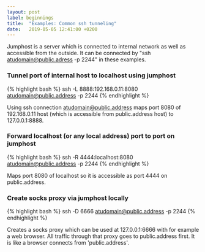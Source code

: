 ```yaml
---
layout: post
label: beginnings
title:  "Examples: Common ssh tunneling"
date:   2019-05-05 12:41:00 +0200
---
```


Jumphost is a server which is connected to internal network as well as accessible from the outside. It can be connected by "ssh atudomain@public.adress -p 2244" in these examples.

### Tunnel port of internal host to localhost using jumphost

{% highlight bash %}
ssh -L 8888:192.168.0.11:8080 atudomain@public.address -p 2244
{% endhighlight %}

Using ssh connection atudomain@public.address maps port 8080 of 192.168.0.11 host (which is accessible from public.address host) to 127.0.0.1:8888.

### Forward localhost (or any local address) port to port on jumphost

{% highlight bash %}
ssh -R 4444:localhost:8080 atudomain@public.address -p 2244
{% endhighlight %}

Maps port 8080 of localhost so it is accessible as port 4444 on public.address.

### Create socks proxy via jumphost locally

{% highlight bash %}
ssh -D 6666 atudomain@public.address -p 2244
{% endhighlight %}

Creates a socks proxy which can be used at 127.0.0.1:6666 with for example a web browser. All traffic through that proxy goes to public.address first. It is like a browser connects from 'public.address'.
